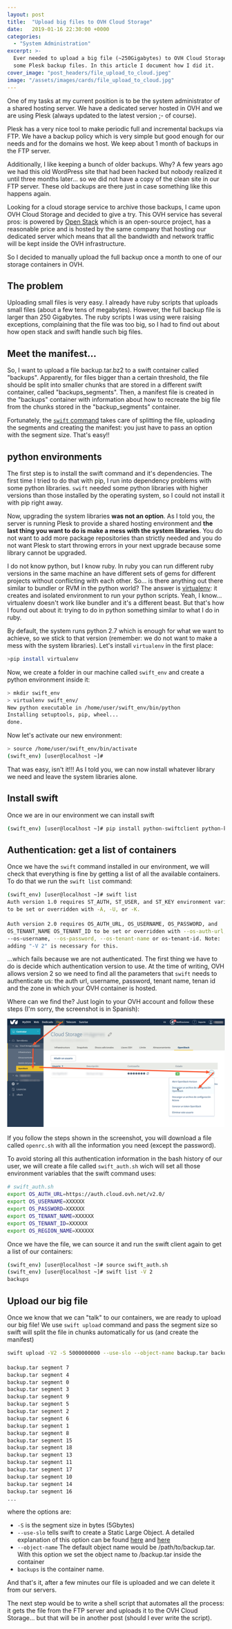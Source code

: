 ```yaml
---
layout: post
title:  "Upload big files to OVH Cloud Storage"
date:   2019-01-16 22:30:00 +0000
categories:
  - "System Administration"
excerpt: >-
  Ever needed to upload a big file (~250Gigabytes) to OVH Cloud Storage? I found myself having to do it to store
  some Plesk backup files. In this article I document how I did it.
cover_image: "post_headers/file_upload_to_cloud.jpeg"
image: "/assets/images/cards/file_upload_to_cloud.jpg"
---
```


One of my tasks at my current position is to be the system administrator of a shared hosting server. We have a dedicated server hosted in OVH and we are using Plesk (always updated to the latest version ;- of course).

Plesk has a very nice tool to make periodic full and incremental backups via FTP. We have a backup policy which is very simple but good enough for our needs and for the domains we host. We keep about 1 month of backups in the FTP server. 

Additionally, I like keeping a bunch of older backups. Why? A few years ago we had this old WordPress site that had been hacked but nobody realized it until three months later... so we did not have a copy of the clean site in our FTP server. These old backups are there just in case something like this happens again.

Looking for a cloud storage service to archive those backups, I came upon OVH Cloud Storage and decided to give a try. This OVH service has several pros: is powered by [Open Stack](https://www.openstack.org/) which is an open-source project, has a reasonable price and is hosted by the same company that hosting our dedicated server which means that all the bandwidth and network traffic will be kept inside the OVH infrastructure.

So I decided to manually upload the full backup once a month to one of our storage containers in OVH.

## The problem

Uploading small files is very easy. I already have ruby scripts that uploads small files (about a few tens of megabytes). However, the full backup file is larger than 250 Gigabytes. The ruby scripts I was using were raising exceptions, complaining that the file was too big, so I had to find out about how open stack and swift handle such big files.

## Meet the manifest...

So, I want to upload a file backup.tar.bz2 to a swift container called "backups". Apparently, for files bigger than a certain threshold, the file should be split into smaller chunks that are stored in a different swift container, called "backups_segments". Then, a manifest file is created in the "backups" container with information about how to recreate the big file from the chunks stored in the "backup_segments" container.

Fortunately, the [```swift``` command](https://docs.openstack.org/ocata/cli-reference/swift.html) takes care of splitting the file, uploading the segments and creating the manifest: you just have to pass an option with the segment size. That's easy!!

## python environments

The first step is to install the swift command and it's dependencies. The first time I tried to do that with pip, I run into dependency problems with some python libraries. ```swift``` needed some python libraries with higher versions than those installed by the operating system, so I could not install it with pip right away.

Now, upgrading the system libraries **was not an option**. As I told you, the server is running Plesk to provide a shared hosting environment and **the last thing you want to do is make a mess with the system libraries**. You do not want to add more package repositories than strictly needed and you do not want Plesk to start throwing errors in your next upgrade because some library cannot be upgraded.

I do not know python, but I know ruby. In ruby you can run different ruby versions in the same machine an have different sets of gems for different projects without conflicting with each other. So... is there anything out there similar to bundler or RVM in the python world? The answer is [virtualenv](https://pypi.org/project/virtualenv/): it creates and isolated environment to run your python scripts. Yeah, I know... virtualenv doesn't work like bundler and it's a different beast. But that's how I found out about it: trying to do in python something similar to what I do in ruby.

By default, the system runs python 2.7 which is enough for what we want to achieve, so we stick to that version (remember: we do not want to make a mess with the system libraries). Let's install ```virtualenv``` in the first place:

```bash
>pip install virtualenv
```

Now, we create a folder in our machine called ```swift_env``` and create a python environment inside it:

```bash
> mkdir swift_env
> virtualenv swift_env/
New python executable in /home/user/swift_env/bin/python
Installing setuptools, pip, wheel...
done.
```

Now let's activate our new environment:

```bash
> source /home/user/swift_env/bin/activate
(swift_env) [user@localhost ~]#
```

That was easy, isn't it!!! As I told you, we can now install whatever library we need and leave the system libraries alone.

## Install swift

Once we are in our environment we can install swift

```bash
(swift_env) [user@localhost ~]# pip install python-swiftclient python-keystoneclient
```

## Authentication: get a list of containers

Once we have the ```swift``` command installed in our environment, we will check that everything is fine by getting a list of all the available containers. To do that we run the ```swift list``` command:

```bash
(swift_env) [user@localhost ~]# swift list
Auth version 1.0 requires ST_AUTH, ST_USER, and ST_KEY environment variables
to be set or overridden with -A, -U, or -K.

Auth version 2.0 requires OS_AUTH_URL, OS_USERNAME, OS_PASSWORD, and
OS_TENANT_NAME OS_TENANT_ID to be set or overridden with --os-auth-url,
--os-username, --os-password, --os-tenant-name or os-tenant-id. Note:
adding "-V 2" is necessary for this.
```

...which fails because we are not authenticated. The first thing we have to do is decide which authentication version to use. At the time of writing, OVH allows version 2 so we need to find all the parameters that ```swift``` needs to authenticate us: the auth url, username, password, tenant name, tenan id and the zone in which your OVH container is hosted.

Where can we find the? Just login to your OVH account and follow these steps (I'm sorry, the screenshot is in Spanish):

![](/assets/images/swift_and_open_stack/find_your_openstack_auth_info_in_ovh.png)

If you follow the steps shown in the screenshot, you will download a file called ```openrc.sh``` with all the information you need (except the password).

To avoid storing all this authentication information in the bash history of our user, we will create a file called ```swift_auth.sh``` wich will set all those environment variables that the swift command uses:

```bash
# swift_auth.sh
export OS_AUTH_URL=https://auth.cloud.ovh.net/v2.0/
export OS_USERNAME=XXXXXX
export OS_PASSWORD=XXXXXX
export OS_TENANT_NAME=XXXXXX 
export OS_TENANT_ID=XXXXXX
export OS_REGION_NAME=XXXXXX
```

Once we have the file, we can source it and run the swift client again to get a list of our containers:

```bash
(swift_env) [user@localhost ~]# source swift_auth.sh
(swift_env) [user@localhost ~]# swift list -V 2
backups
```

## Upload our big file

Once we know that we can "talk" to our containers, we are ready to upload our big file! We use ```swift upload``` command and pass the segment size so swift will split the file in chunks automatically for us (and create the manifest)

```bash
swift upload -V2 -S 5000000000 --use-slo --object-name backup.tar backups backup.tar

backup.tar segment 7
backup.tar segment 4
backup.tar segment 0
backup.tar segment 3
backup.tar segment 9
backup.tar segment 5
backup.tar segment 2
backup.tar segment 6
backup.tar segment 1
backup.tar segment 8
backup.tar segment 15
backup.tar segment 18
backup.tar segment 13
backup.tar segment 11
backup.tar segment 17
backup.tar segment 10
backup.tar segment 14
backup.tar segment 16
...
```

where the options are:
* ```-S``` is the segment size in bytes (5Gbytes)
* ```--use-slo``` tells swift to create a Static Large Object. A detailed explanation of this option can be found [here](https://stackoverflow.com/questions/38563841/openstack-api-difference-between-dynamic-large-objects-dlo-static-large-ob) and [here](http://blog.ibmjstart.net/2016/04/14/e-pluribus-unum-creating-openstack-manifest-objects-in-ibm-bluemix-object-storage/)
* ```--object-name``` The default object name would be /path/to/backup.tar. With this option we set the object name to /backup.tar inside the container
* ```backups``` is the container name.

And that's it, after a few minutes our file is uploaded and we can delete it from our servers. 

The next step would be to write a shell script that automates all the process: it gets the file from the FTP server and uploads it to the OVH Cloud Storage... but that will be in another post (should I ever write the script).





